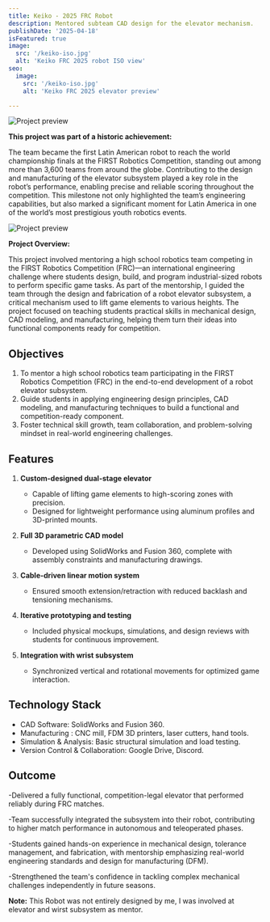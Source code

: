 ```yaml
---
title: Keiko - 2025 FRC Robot 
description: Mentored subteam CAD design for the elevator mechanism.
publishDate: '2025-04-18'
isFeatured: true
image:
  src: '/keiko-iso.jpg'
  alt: 'Keiko FRC 2025 robot ISO view'
seo:
  image:
    src: '/keiko-iso.jpg'
    alt: 'Keiko FRC 2025 elevator preview'

---
```


![Project preview](/keiko-iso.jpg)



**This project was part of a historic achievement:** 

The team became the first Latin American robot to reach the world championship finals at the FIRST Robotics Competition, standing out among more than 3,600 teams from around the globe. Contributing to the design and manufacturing of the elevator subsystem played a key role in the robot’s performance, enabling precise and reliable scoring throughout the competition. This milestone not only highlighted the team’s engineering capabilities, but also marked a significant moment for Latin America in one of the world’s most prestigious youth robotics events.

![Project preview](/keiko-iso-ext.JPG)


**Project Overview:**

This project involved mentoring a high school robotics team competing in the FIRST Robotics Competition (FRC)—an international engineering challenge where students design, build, and program industrial-sized robots to perform specific game tasks. As part of the mentorship, I guided the team through the design and fabrication of a robot elevator subsystem, a critical mechanism used to lift game elements to various heights. The project focused on teaching students practical skills in mechanical design, CAD modeling, and manufacturing, helping them turn their ideas into functional components ready for competition.

## Objectives

1. To mentor a high school robotics team participating in the FIRST Robotics Competition (FRC) in the end-to-end development of a robot elevator subsystem.
2. Guide students in applying engineering design principles, CAD modeling, and manufacturing techniques to build a functional and competition-ready component.
3. Foster technical skill growth, team collaboration, and problem-solving mindset in real-world engineering challenges.


## Features

1. **Custom-designed dual-stage elevator**
   - Capable of lifting game elements to high-scoring zones with precision.
   - Designed for lightweight performance using aluminum profiles and 3D-printed mounts.

2. **Full 3D parametric CAD model**
   - Developed using SolidWorks and Fusion 360, complete with assembly constraints and manufacturing drawings.

3. **Cable-driven linear motion system**
   - Ensured smooth extension/retraction with reduced backlash and tensioning mechanisms.

4. **Iterative prototyping and testing**
   - Included physical mockups, simulations, and design reviews with students for continuous improvement.

5. **Integration with wrist subsystem**
   - Synchronized vertical and rotational movements for optimized game interaction.


## Technology Stack

- CAD Software: SolidWorks and Fusion 360.
- Manufacturing : CNC mill, FDM 3D printers, laser cutters, hand tools.
- Simulation & Analysis: Basic structural simulation and load testing.
- Version Control & Collaboration: Google Drive, Discord.

## Outcome
-Delivered a fully functional, competition-legal elevator that performed reliably during FRC matches.

-Team successfully integrated the subsystem into their robot, contributing to higher match performance in autonomous and teleoperated phases.

-Students gained hands-on experience in mechanical design, tolerance management, and fabrication, with mentorship emphasizing real-world engineering standards and design for manufacturing (DFM).

-Strengthened the team's confidence in tackling complex mechanical challenges independently in future seasons.

**Note:** This Robot was not entirely designed by me, I was involved at elevator and wirst subsystem as mentor.
